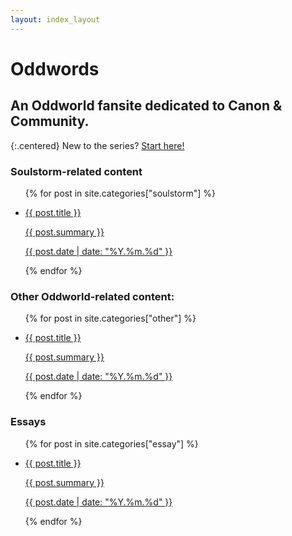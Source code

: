 ```yaml
---
layout: index_layout
---
```


# Oddwords
## An Oddworld fansite dedicated to Canon & Community.

{:.centered}
New to the series? [Start here!](/guide)

### Soulstorm-related content
<ul>
{% for post in site.categories["soulstorm"] %}
<li>
  <a href="{{ post.url }}">
    <p title="{{ post.title }}" class="link">{{ post.title }}</p>
    <p class="content"> {{ post.summary }} </p>
    <p class="date">{{ post.date | date: "%Y.%m.%d" }}</p>
  </a>
</li>
{% endfor %}
</ul>

### Other Oddworld-related content:
<ul>
{% for post in site.categories["other"] %}
<li>
  <a href="{{ post.url }}">
    <p title="{{ post.title }}" class="link">{{ post.title }}</p>
    <p class="content"> {{ post.summary }} </p>
    <p class="date">{{ post.date | date: "%Y.%m.%d" }}</p>
  </a>
</li>
{% endfor %}
</ul>

### Essays
<ul>
{% for post in site.categories["essay"] %}
<li>
  <a href="{{ post.url }}">
    <p title="{{ post.title }}" class="link">{{ post.title }}</p>
    <p class="content"> {{ post.summary }} </p>
    <p class="date">{{ post.date | date: "%Y.%m.%d" }}</p>
  </a>
</li>
{% endfor %}
</ul>
